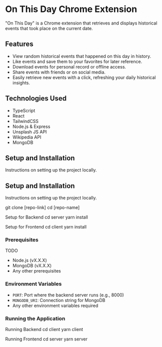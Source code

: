 # On This Day Chrome Extension

"On This Day" is a Chrome extension that retrieves and displays historical events that took place on the current date.

## Features

- View random historical events that happened on this day in history.
- Like events and save them to your favorites for later reference.
- Download events for personal record or offline access.
- Share events with friends or on social media.
- Easily retrieve new events with a click, refreshing your daily historical insights.

## Technologies Used

- TypeScript
- React
- TailwindCSS
- Node.js & Express
- Unsplash JS API
- Wikipedia API
- MongoDB

## Setup and Installation

Instructions on setting up the project locally.

## Setup and Installation

Instructions on setting up the project locally.

git clone [repo-link]
cd [repo-name]

Setup for Backend
cd server
yarn install

Setup for Frontend
cd client
yarn install


### Prerequisites

TODO
- Node.js (vX.X.X)
- MongoDB (vX.X.X)
- Any other prerequisites

### Environment Variables

- `PORT`: Port where the backend server runs (e.g., 8000)
- `MONGODB_URI`: Connection string for MongoDB
- Any other environment variables required

### Running the Application

Running Backend
cd client
yarn client

Running Frontend
cd server
yarn server

